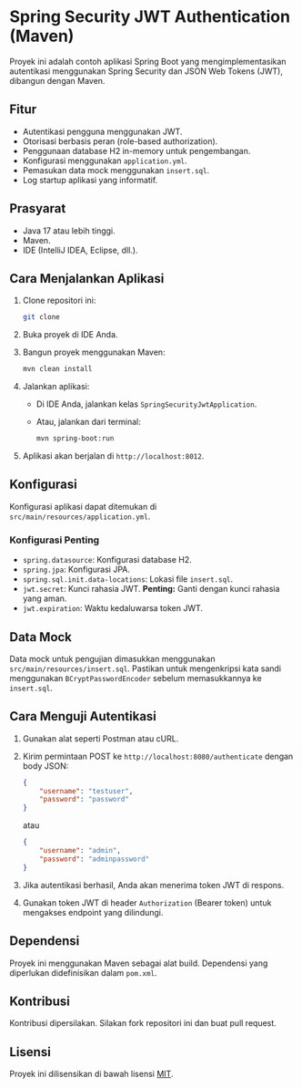 # Spring Security JWT Authentication (Maven)

Proyek ini adalah contoh aplikasi Spring Boot yang mengimplementasikan autentikasi menggunakan Spring Security dan JSON Web Tokens (JWT), dibangun dengan Maven.

## Fitur

* Autentikasi pengguna menggunakan JWT.
* Otorisasi berbasis peran (role-based authorization).
* Penggunaan database H2 in-memory untuk pengembangan.
* Konfigurasi menggunakan `application.yml`.
* Pemasukan data mock menggunakan `insert.sql`.
* Log startup aplikasi yang informatif.

## Prasyarat

* Java 17 atau lebih tinggi.
* Maven.
* IDE (IntelliJ IDEA, Eclipse, dll.).

## Cara Menjalankan Aplikasi

1.  Clone repositori ini:

    ```bash
    git clone 
    ```

2.  Buka proyek di IDE Anda.

3.  Bangun proyek menggunakan Maven:

    ```bash
    mvn clean install
    ```

4.  Jalankan aplikasi:

    * Di IDE Anda, jalankan kelas `SpringSecurityJwtApplication`.
    * Atau, jalankan dari terminal:

        ```bash
        mvn spring-boot:run
        ```

5.  Aplikasi akan berjalan di `http://localhost:8012`.

## Konfigurasi

Konfigurasi aplikasi dapat ditemukan di `src/main/resources/application.yml`.

### Konfigurasi Penting

* `spring.datasource`: Konfigurasi database H2.
* `spring.jpa`: Konfigurasi JPA.
* `spring.sql.init.data-locations`: Lokasi file `insert.sql`.
* `jwt.secret`: Kunci rahasia JWT. **Penting:** Ganti dengan kunci rahasia yang aman.
* `jwt.expiration`: Waktu kedaluwarsa token JWT.

## Data Mock

Data mock untuk pengujian dimasukkan menggunakan `src/main/resources/insert.sql`. Pastikan untuk mengenkripsi kata sandi menggunakan `BCryptPasswordEncoder` sebelum memasukkannya ke `insert.sql`.

## Cara Menguji Autentikasi

1.  Gunakan alat seperti Postman atau cURL.
2.  Kirim permintaan POST ke `http://localhost:8080/authenticate` dengan body JSON:

    ```json
    {
        "username": "testuser",
        "password": "password"
    }
    ```

    atau

    ```json
    {
        "username": "admin",
        "password": "adminpassword"
    }
    ```

3.  Jika autentikasi berhasil, Anda akan menerima token JWT di respons.
4.  Gunakan token JWT di header `Authorization` (Bearer token) untuk mengakses endpoint yang dilindungi.

## Dependensi

Proyek ini menggunakan Maven sebagai alat build. Dependensi yang diperlukan didefinisikan dalam `pom.xml`.

## Kontribusi

Kontribusi dipersilakan. Silakan fork repositori ini dan buat pull request.

## Lisensi

Proyek ini dilisensikan di bawah lisensi [MIT](LICENSE).
